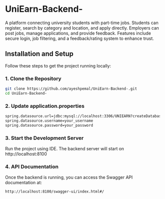 # UniEarn-Backend-

A platform connecting university students with part-time jobs. Students can register, search by category and location, and apply directly. Employers can post jobs, manage applications, and provide feedback. Features include secure login, job filtering, and a feedback/rating system to enhance trust.

## Installation and Setup

Follow these steps to get the project running locally:

### 1. Clone the Repository

```bash
git clone https://github.com/ayeshpemal/UniEarn-Backend-.git
cd UniEarn-Backend-
```

### 2. Update application.properties

```bash
spring.datasource.url=jdbc:mysql://localhost:3306/UNIEARN?createDatabaseIfNotExist=true
spring.datasource.username=your_username
spring.datasource.password=your_password
```

### 3. Start the Development Server

Run the project using IDE.
The backend server will start on http://localhost:8100

### 4. API Documentation

Once the backend is running, you can access the Swagger API documentation at:

```bash
http://localhost:8100/swagger-ui/index.html#/
```
